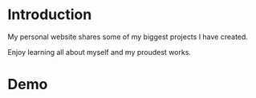 # Introduction
My personal website shares some of my biggest projects I have created.

Enjoy learning all about myself and my proudest works.

# Demo
